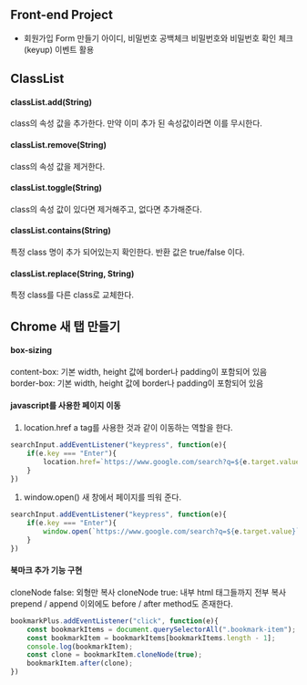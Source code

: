 ## Front-end Project
* 회원가입 Form 만들기
  아이디, 비밀번호 공백체크
  비밀번호와 비밀번호 확인 체크(keyup) 이벤트 활용

## ClassList

#### classList.add(String)
class의 속성 값을 추가한다. 만약 이미 추가 된 속성값이라면 이를 무시한다.

#### classList.remove(String)
class의 속성 값을 제거한다.

#### classList.toggle(String)
class의 속성 값이 있다면 제거해주고, 없다면 추가해준다.

#### classList.contains(String)
특정 class 명이 추가 되어있는지 확인한다. 반환 값은 true/false 이다.

#### classList.replace(String, String)
특정 class를 다른 class로 교체한다.

## Chrome 새 탭 만들기

#### box-sizing
content-box: 기본 width, height 값에 border나 padding이 포함되어 있음
border-box: 기본 width, height 값에 border나 padding이 포함되어 있음

#### javascript를 사용한 페이지 이동
1. location.href
a tag를 사용한 것과 같이 이동하는 역할을 한다.
```javascript
searchInput.addEventListener("keypress", function(e){
    if(e.key === "Enter"){
        location.href=`https://www.google.com/search?q=${e.target.value}`;
    }
})
```

1. window.open()
새 창에서 페이지를 띄워 준다.

```javascript
searchInput.addEventListener("keypress", function(e){
    if(e.key === "Enter"){
        window.open(`https://www.google.com/search?q=${e.target.value}`, "_blank");
    }
})
```

#### 북마크 추가 기능 구현
cloneNode false: 외형만 복사
cloneNode true: 내부 html 태그들까지 전부 복사
prepend / append 이외에도 before / after method도 존재한다.
```javascript
bookmarkPlus.addEventListener("click", function(e){
    const bookmarkItems = document.querySelectorAll(".bookmark-item");
    const bookmarkItem = bookmarkItems[bookmarkItems.length - 1];
    console.log(bookmarkItem);
    const clone = bookmarkItem.cloneNode(true);
    bookmarkItem.after(clone);
})
```